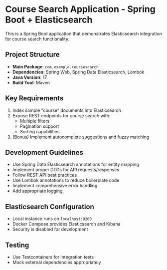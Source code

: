 <!-- Use this file to provide workspace-specific custom instructions to Copilot. For more details, visit https://code.visualstudio.com/docs/copilot/copilot-customization#_use-a-githubcopilotinstructionsmd-file -->

# Course Search Application - Spring Boot + Elasticsearch

This is a Spring Boot application that demonstrates Elasticsearch integration for course search functionality.

## Project Structure
- **Main Package**: `com.example.coursesearch`
- **Dependencies**: Spring Web, Spring Data Elasticsearch, Lombok
- **Java Version**: 17
- **Build Tool**: Maven

## Key Requirements
1. Index sample "course" documents into Elasticsearch
2. Expose REST endpoints for course search with:
   - Multiple filters
   - Pagination support
   - Sorting capabilities
3. (Bonus) Implement autocomplete suggestions and fuzzy matching

## Development Guidelines
- Use Spring Data Elasticsearch annotations for entity mapping
- Implement proper DTOs for API requests/responses
- Follow REST API best practices
- Use Lombok annotations to reduce boilerplate code
- Implement comprehensive error handling
- Add appropriate logging

## Elasticsearch Configuration
- Local instance runs on `localhost:9200`
- Docker Compose provides Elasticsearch and Kibana
- Security is disabled for development

## Testing
- Use Testcontainers for integration tests
- Mock external dependencies appropriately
